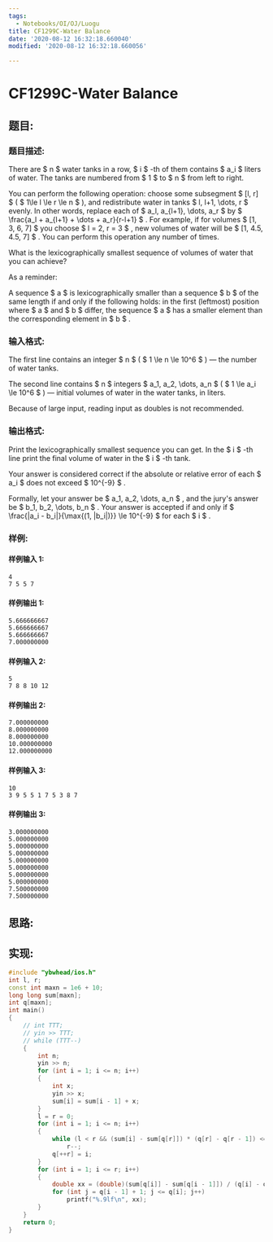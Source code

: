 ```yaml
---
tags:
  - Notebooks/OI/OJ/Luogu
title: CF1299C-Water Balance
date: '2020-08-12 16:32:18.660040'
modified: '2020-08-12 16:32:18.660056'

---
```


# CF1299C-Water Balance

## 题目:

### 题目描述:

There are $ n $ water tanks in a row, $ i $ -th of them contains $ a_i $ liters of water. The tanks are numbered from $ 1 $ to $ n $ from left to right.

You can perform the following operation: choose some subsegment $ [l, r] $ ( $ 1\le l \le r \le n $ ), and redistribute water in tanks $ l, l+1, \dots, r $ evenly. In other words, replace each of $ a_l, a_{l+1}, \dots, a_r $ by $ \frac{a_l + a_{l+1} + \dots + a_r}{r-l+1} $ . For example, if for volumes $ [1, 3, 6, 7] $ you choose $ l = 2, r = 3 $ , new volumes of water will be $ [1, 4.5, 4.5, 7] $ . You can perform this operation any number of times.

What is the lexicographically smallest sequence of volumes of water that you can achieve?

As a reminder:

A sequence $ a $ is lexicographically smaller than a sequence $ b $ of the same length if and only if the following holds: in the first (leftmost) position where $ a $ and $ b $ differ, the sequence $ a $ has a smaller element than the corresponding element in $ b $ .

### 输入格式:

The first line contains an integer $ n $ ( $ 1 \le n \le 10^6 $ ) — the number of water tanks.

The second line contains $ n $ integers $ a_1, a_2, \dots, a_n $ ( $ 1 \le a_i \le 10^6 $ ) — initial volumes of water in the water tanks, in liters.

Because of large input, reading input as doubles is not recommended.

### 输出格式:

Print the lexicographically smallest sequence you can get. In the $ i $ -th line print the final volume of water in the $ i $ -th tank.

Your answer is considered correct if the absolute or relative error of each $ a_i $ does not exceed $ 10^{-9} $ .

Formally, let your answer be $ a_1, a_2, \dots, a_n $ , and the jury's answer be $ b_1, b_2, \dots, b_n $ . Your answer is accepted if and only if $ \frac{|a_i - b_i|}{\max{(1, |b_i|)}} \le 10^{-9} $ for each $ i $ .

### 样例:

#### 样例输入 1:

```
4
7 5 5 7
```

#### 样例输出 1:

```
5.666666667
5.666666667
5.666666667
7.000000000
```

#### 样例输入 2:

```
5
7 8 8 10 12
```

#### 样例输出 2:

```
7.000000000
8.000000000
8.000000000
10.000000000
12.000000000
```

#### 样例输入 3:

```
10
3 9 5 5 1 7 5 3 8 7
```

#### 样例输出 3:

```
3.000000000
5.000000000
5.000000000
5.000000000
5.000000000
5.000000000
5.000000000
5.000000000
7.500000000
7.500000000
```

## 思路:

## 实现:

```cpp
#include "ybwhead/ios.h"
int l, r;
const int maxn = 1e6 + 10;
long long sum[maxn];
int q[maxn];
int main()
{
    // int TTT;
    // yin >> TTT;
    // while (TTT--)
    {
        int n;
        yin >> n;
        for (int i = 1; i <= n; i++)
        {
            int x;
            yin >> x;
            sum[i] = sum[i - 1] + x;
        }
        l = r = 0;
        for (int i = 1; i <= n; i++)
        {
            while (l < r && (sum[i] - sum[q[r]]) * (q[r] - q[r - 1]) <= (sum[q[r]] - sum[q[r - 1]]) * (i - q[r]))
                r--;
            q[++r] = i;
        }
        for (int i = 1; i <= r; i++)
        {
            double xx = (double)(sum[q[i]] - sum[q[i - 1]]) / (q[i] - q[i - 1]);
            for (int j = q[i - 1] + 1; j <= q[i]; j++)
                printf("%.9lf\n", xx);
        }
    }
    return 0;
}
```
